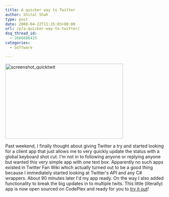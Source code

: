```yaml
---
title: A quicker way to Twitter
author: Shital Shah
type: post
date: 2008-04-22T11:25:03+00:00
url: /p/a-quicker-way-to-twitter/
dsq_thread_id:
  - 2666686425
categories:
  - Software

---
```

[<img class="alignleft wp-image-753 size-full" src="http://shitalshah.com/ShitalShahWP/wp-content/uploads/2008/04/screenshot_quicktwit.png" alt="screenshot_quicktwit" width="373" height="238" srcset="http://shitalshah.com/ShitalShahWP/wp-content/uploads/2008/04/screenshot_quicktwit.png 373w, http://shitalshah.com/ShitalShahWP/wp-content/uploads/2008/04/screenshot_quicktwit-300x191.png 300w" sizes="(max-width: 373px) 100vw, 373px" />][1]
  
Past weekend, I finally thought about giving Twitter a try and started looking for a client app that just allows me to very quickly update the status with a global keyboard shot cut. I'm not in to following anyone or replying anyone but wanted this very simple app with one text box. Apparently no such apps existed in Twitter Fan Wiki which actually turned out to be a good thing because I immediately started looking at Twitter's API and any C# wrappers. About 90 minutes later I'd my app ready. On the way I also added functionality to break the big updates in to multiple twits. This little (literally) app is now open sourced on CodePlex and ready for you to [try it out][2]!

 [1]: /images/posts/2008/04/screenshot_quicktwit.png
 [2]: http://www.codeplex.com/QckTwit/Release/ProjectReleases.aspx